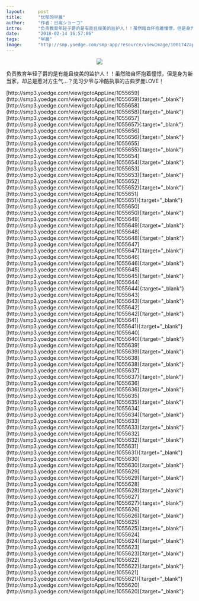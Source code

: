 ```yaml
---
layout:     post
title:      "忧郁的早晨"
author:     "作者：日高ショーコ"
intro:      "负责教育年轻子爵的是有能且俊美的监护人！！虽然暗自怀抱着憧憬，但是身为新当家，却总是惹对方生气…？见习少爷与冷酷执事的古典罗曼LOVE！"
date:       "2018-02-14 16:57:06"
tags:       "早晨"
image:      "http://smp.yoedge.com/smp-app/resource/viewImage/1001742appline.png"
---
```

<div style="text-align: center">
<p><img src="http://smp.yoedge.com/smp-app/resource/viewImage/1001742appline.png"/></p>
</div>
<p class="post-meta">
<span>负责教育年轻子爵的是有能且俊美的监护人！！虽然暗自怀抱着憧憬，但是身为新当家，却总是惹对方生气…？见习少爷与冷酷执事的古典罗曼LOVE！</span>
</p>
[http://smp3.yoedge.com/view/gotoAppLine/1055659](http://smp3.yoedge.com/view/gotoAppLine/1055659){:target="_blank"}
[http://smp3.yoedge.com/view/gotoAppLine/1055658](http://smp3.yoedge.com/view/gotoAppLine/1055658){:target="_blank"}
[http://smp3.yoedge.com/view/gotoAppLine/1055657](http://smp3.yoedge.com/view/gotoAppLine/1055657){:target="_blank"}
[http://smp3.yoedge.com/view/gotoAppLine/1055656](http://smp3.yoedge.com/view/gotoAppLine/1055656){:target="_blank"}
[http://smp3.yoedge.com/view/gotoAppLine/1055655](http://smp3.yoedge.com/view/gotoAppLine/1055655){:target="_blank"}
[http://smp3.yoedge.com/view/gotoAppLine/1055654](http://smp3.yoedge.com/view/gotoAppLine/1055654){:target="_blank"}
[http://smp3.yoedge.com/view/gotoAppLine/1055653](http://smp3.yoedge.com/view/gotoAppLine/1055653){:target="_blank"}
[http://smp3.yoedge.com/view/gotoAppLine/1055652](http://smp3.yoedge.com/view/gotoAppLine/1055652){:target="_blank"}
[http://smp3.yoedge.com/view/gotoAppLine/1055651](http://smp3.yoedge.com/view/gotoAppLine/1055651){:target="_blank"}
[http://smp3.yoedge.com/view/gotoAppLine/1055650](http://smp3.yoedge.com/view/gotoAppLine/1055650){:target="_blank"}
[http://smp3.yoedge.com/view/gotoAppLine/1055649](http://smp3.yoedge.com/view/gotoAppLine/1055649){:target="_blank"}
[http://smp3.yoedge.com/view/gotoAppLine/1055648](http://smp3.yoedge.com/view/gotoAppLine/1055648){:target="_blank"}
[http://smp3.yoedge.com/view/gotoAppLine/1055647](http://smp3.yoedge.com/view/gotoAppLine/1055647){:target="_blank"}
[http://smp3.yoedge.com/view/gotoAppLine/1055646](http://smp3.yoedge.com/view/gotoAppLine/1055646){:target="_blank"}
[http://smp3.yoedge.com/view/gotoAppLine/1055645](http://smp3.yoedge.com/view/gotoAppLine/1055645){:target="_blank"}
[http://smp3.yoedge.com/view/gotoAppLine/1055644](http://smp3.yoedge.com/view/gotoAppLine/1055644){:target="_blank"}
[http://smp3.yoedge.com/view/gotoAppLine/1055643](http://smp3.yoedge.com/view/gotoAppLine/1055643){:target="_blank"}
[http://smp3.yoedge.com/view/gotoAppLine/1055642](http://smp3.yoedge.com/view/gotoAppLine/1055642){:target="_blank"}
[http://smp3.yoedge.com/view/gotoAppLine/1055641](http://smp3.yoedge.com/view/gotoAppLine/1055641){:target="_blank"}
[http://smp3.yoedge.com/view/gotoAppLine/1055640](http://smp3.yoedge.com/view/gotoAppLine/1055640){:target="_blank"}
[http://smp3.yoedge.com/view/gotoAppLine/1055639](http://smp3.yoedge.com/view/gotoAppLine/1055639){:target="_blank"}
[http://smp3.yoedge.com/view/gotoAppLine/1055638](http://smp3.yoedge.com/view/gotoAppLine/1055638){:target="_blank"}
[http://smp3.yoedge.com/view/gotoAppLine/1055637](http://smp3.yoedge.com/view/gotoAppLine/1055637){:target="_blank"}
[http://smp3.yoedge.com/view/gotoAppLine/1055636](http://smp3.yoedge.com/view/gotoAppLine/1055636){:target="_blank"}
[http://smp3.yoedge.com/view/gotoAppLine/1055635](http://smp3.yoedge.com/view/gotoAppLine/1055635){:target="_blank"}
[http://smp3.yoedge.com/view/gotoAppLine/1055634](http://smp3.yoedge.com/view/gotoAppLine/1055634){:target="_blank"}
[http://smp3.yoedge.com/view/gotoAppLine/1055633](http://smp3.yoedge.com/view/gotoAppLine/1055633){:target="_blank"}
[http://smp3.yoedge.com/view/gotoAppLine/1055632](http://smp3.yoedge.com/view/gotoAppLine/1055632){:target="_blank"}
[http://smp3.yoedge.com/view/gotoAppLine/1055631](http://smp3.yoedge.com/view/gotoAppLine/1055631){:target="_blank"}
[http://smp3.yoedge.com/view/gotoAppLine/1055630](http://smp3.yoedge.com/view/gotoAppLine/1055630){:target="_blank"}
[http://smp3.yoedge.com/view/gotoAppLine/1055629](http://smp3.yoedge.com/view/gotoAppLine/1055629){:target="_blank"}
[http://smp3.yoedge.com/view/gotoAppLine/1055628](http://smp3.yoedge.com/view/gotoAppLine/1055628){:target="_blank"}
[http://smp3.yoedge.com/view/gotoAppLine/1055627](http://smp3.yoedge.com/view/gotoAppLine/1055627){:target="_blank"}
[http://smp3.yoedge.com/view/gotoAppLine/1055626](http://smp3.yoedge.com/view/gotoAppLine/1055626){:target="_blank"}
[http://smp3.yoedge.com/view/gotoAppLine/1055625](http://smp3.yoedge.com/view/gotoAppLine/1055625){:target="_blank"}
[http://smp3.yoedge.com/view/gotoAppLine/1055624](http://smp3.yoedge.com/view/gotoAppLine/1055624){:target="_blank"}
[http://smp3.yoedge.com/view/gotoAppLine/1055623](http://smp3.yoedge.com/view/gotoAppLine/1055623){:target="_blank"}
[http://smp3.yoedge.com/view/gotoAppLine/1055622](http://smp3.yoedge.com/view/gotoAppLine/1055622){:target="_blank"}
[http://smp3.yoedge.com/view/gotoAppLine/1055621](http://smp3.yoedge.com/view/gotoAppLine/1055621){:target="_blank"}
[http://smp3.yoedge.com/view/gotoAppLine/1055620](http://smp3.yoedge.com/view/gotoAppLine/1055620){:target="_blank"}


